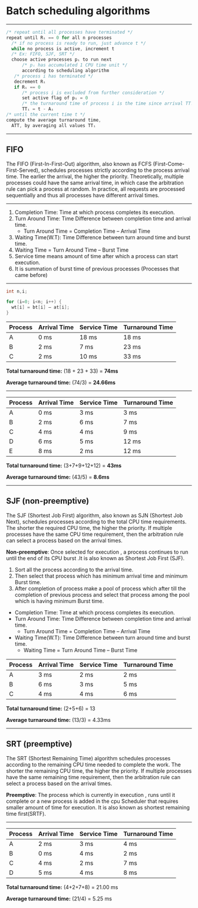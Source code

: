 # Batch scheduling algorithms

***

```c
/* repeat until all processes have terminated */
repeat until Rᵢ == 0 for all n processes
  /* if no process is ready to run, just advance t */
  while no process is active, increment t
  /* Ex: FIFO, SJF, SRT */
  choose active processes pᵢ to run next
      /* pᵢ has accumulated 1 CPU time unit */
      according to scheduling algorithm
   /* process i has terminated */
   decrement Rᵢ
   if Rᵢ == 0
      /* process i is excluded from further consideration */
      set active flag of pᵢ = 0
      /* the turnaround time of process i is the time since arrival TTᵢ */
      TTᵢ = t - Aᵢ
/* until the current time t */
compute the average turnaround time,
  ATT, by averaging all values TTᵢ
```

***

## FIFO

The FIFO (First-In-First-Out) algorithm, also known as FCFS (First-Come-First-Served), schedules processes strictly according to the process arrival time. The earlier the arrival, the higher the priority. Theoretically, multiple processes could have the same arrival time, in which case the arbitration rule can pick a process at random. In practice, all requests are processed sequentially and thus all processes have different arrival times.

***

1. Completion Time: Time at which process completes its execution.
2. Turn Around Time: Time Difference between completion time and arrival time.
   * Turn Around Time = Completion Time – Arrival Time
3. Waiting Time(W.T): Time Difference between turn around time and burst time.
4. Waiting Time = Turn Around Time – Burst Time
5. Service time means amount of time after which a process can start execution.
6. It is summation of burst time of previous processes (Processes that came before)

***

```c
int n,i;

for (i=0; i<n; i++) {
  wt[i] = bt[i] – at[i];
}

```

Process | Arrival Time | Service Time | Turnaround Time
---------|----------|---------|---------
 A | 0 ms | 18 ms | 18 ms
 B | 2 ms | 7 ms | 23 ms
 C | 2 ms | 10 ms | 33 ms

**Total turnaround time:** (18 + 23 + 33) = **74ms**

**Average turnaround time:** (74/3) = **24.66ms**

***

Process | Arrival Time | Service Time | Turnaround Time
---------|----------|---------|---------
 A | 0 ms | 3 ms | 3 ms
 B | 2 ms | 6 ms | 7 ms
 C | 4 ms | 4 ms | 9 ms
 D | 6 ms | 5 ms | 12 ms
 E | 8 ms | 2 ms | 12 ms

**Total turnaround time:** (3+7+9+12+12) = **43ms**

**Average turnaround time:** (43/5) = **8.6ms**

***

## SJF (non-preemptive)

The SJF (Shortest Job First) algorithm, also known as SJN
(Shortest Job Next), schedules processes according to the total
CPU time requirements. The shorter the required CPU time, the
higher the priority. If multiple processes have the same CPU time
requirement, then the arbitration rule can select a process based
on the arrival times.

**Non-preemptive**: Once selected for execution , a process continues to run until the end of its CPU burst .It is also known as Shortest Job First (SJF).

1. Sort all the process according to the arrival time.
2. Then select that process which has minimum arrival time and minimum Burst time.
3. After completion of process make a pool of process which after till the completion of previous process and select that process among the pool which is having minimum Burst time.

* Completion Time: Time at which process completes its execution.
* Turn Around Time: Time Difference between completion time and arrival time.
  * Turn Around Time = Completion Time – Arrival Time
* Waiting Time(W.T): Time Difference between turn around time and burst time.
  * Waiting Time = Turn Around Time – Burst Time

Process | Arrival Time | Service Time | Turnaround Time
---------|----------|---------|---------
 A | 3 ms | 2 ms | 2 ms
 B | 6 ms | 3 ms | 5 ms
 C | 4 ms | 4 ms | 6 ms

**Total turnaround time:** (2+5+6) = 13

**Average turnaround time:** (13/3) = 4.33ms

***

## SRT (preemptive)

The SRT (Shortest Remaining Time) algorithm schedules processes according to the remaining CPU time needed to complete the work. The shorter the remaining CPU time, the higher the priority. If multiple processes have the same remaining time requirement, then the arbitration rule can select a process based on the arrival
times.

**Preemptive**: The process which is currently in execution , runs until it complete or a new process is added in the cpu Scheduler that requires smaller amount of time for execution. It is also known as shortest remaining time first(SRTF).

***

Process | Arrival Time | Service Time | Turnaround Time
---------|----------|---------|---------
 A | 2 ms | 3 ms | 4 ms
 B | 0 ms | 4 ms | 2 ms
 C | 4 ms | 2 ms | 7 ms
 D | 5 ms | 4 ms | 8 ms

**Total turnaround time:** (4+2+7+8) = 21.00 ms

**Average turnaround time:** (21/4) = 5.25 ms
